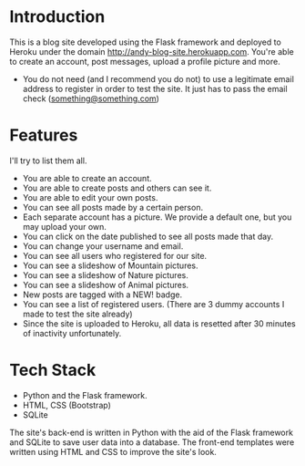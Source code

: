 # Introduction
This is a blog site developed using the Flask framework and deployed to Heroku under the domain http://andy-blog-site.herokuapp.com. You're able to create an account, post messages, upload a profile picture and more.
- You do not need (and I recommend you do not) to use a legitimate email address to register in order to test the site. It just has to pass the email check (something@something.com)

# Features
I'll try to list them all.
- You are able to create an account.
- You are able to create posts and others can see it.
- You are able to edit your own posts.
- You can see all posts made by a certain person.
- Each separate account has a picture. We provide a default one, but you may upload your own.
- You can click on the date published to see all posts made that day.
- You can change your username and email.
- You can see all users who registered for our site.
- You can see a slideshow of Mountain pictures.
- You can see a slideshow of Nature pictures.
- You can see a slideshow of Animal pictures.
- New posts are tagged with a NEW! badge.
- You can see a list of registered users. (There are 3 dummy accounts I made to test the site already) 
- Since the site is uploaded to Heroku, all data is resetted after 30 minutes of inactivity unfortunately.

# Tech Stack
- Python and the Flask framework.
- HTML, CSS (Bootstrap)
- SQLite

The site's back-end is written in Python with the aid of the Flask framework and SQLite to save user data into a database. The front-end templates were written using HTML and CSS to improve the site's look.
